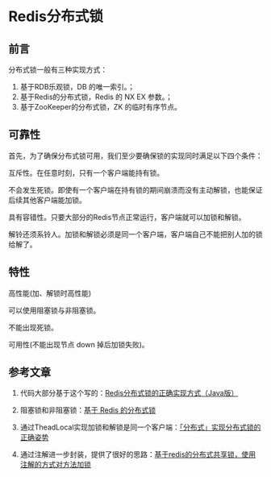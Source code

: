 # Redis分布式锁

## 前言

分布式锁一般有三种实现方式：
1. 基于RDB乐观锁，DB 的唯一索引。；
2. 基于Redis的分布式锁，Redis 的 NX EX 参数。；
3. 基于ZooKeeper的分布式锁，ZK 的临时有序节点。

## 可靠性

首先，为了确保分布式锁可用，我们至少要确保锁的实现同时满足以下四个条件：

互斥性。在任意时刻，只有一个客户端能持有锁。

不会发生死锁。即使有一个客户端在持有锁的期间崩溃而没有主动解锁，也能保证后续其他客户端能加锁。

具有容错性。只要大部分的Redis节点正常运行，客户端就可以加锁和解锁。

解铃还须系铃人。加锁和解锁必须是同一个客户端，客户端自己不能把别人加的锁给解了。

## 特性

高性能(加、解锁时高性能)

可以使用阻塞锁与非阻塞锁。

不能出现死锁。

可用性(不能出现节点 down 掉后加锁失败)。


## 参考文章

1. 代码大部分基于这个写的：[Redis分布式锁的正确实现方式（Java版）](https://wudashan.cn/2017/10/23/Redis-Distributed-Lock-Implement/)

2. 阻塞锁和非阻塞锁：[基于 Redis 的分布式锁](https://crossoverjie.top/2018/03/29/distributed-lock/distributed-lock-redis/)

3. 通过TheadLocal实现加锁和解锁是同一个客户端：[「分布式」实现分布式锁的正确姿势](https://mp.weixin.qq.com/s?__biz=MzA3ODQ0Mzg2OA==&mid=2649048309&idx=1&sn=e7a55ba98bc0078e07c99d8ee1f37dc5&chksm=875340c6b024c9d04612bf41b93ece089235a2fc870c6b233fa89c127251065df4b3bfed100a&mpshare=1&scene=1&srcid=0925UVLdxv04BlVlxqsiaZgt#)
 
4. 通过注解进一步封装，提供了很好的思路：[基于redis的分布式共享锁，使用注解的方式对方法加锁](https://gitee.com/lsongiu/redis-shared-lock)